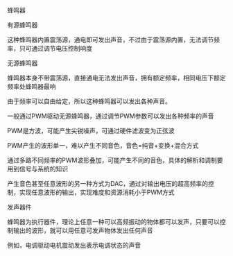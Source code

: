 蜂鸣器

有源蜂鸣器

这种蜂鸣器内置震荡源，通电即可发出声音，不过由于震荡源内置，无法调节频率，只可通过调节电压控制响度

无源蜂鸣器

蜂鸣器本身不带震荡源，直接通电无法发出声音，拥有额定频率，相同电压下额定频率处蜂鸣器最响

由于频率可以自由给定，所以这种蜂鸣器可以发出各种声音。

一般通过PWM驱动无源蜂鸣器，通过调节PWM参数可以发出各种频率的声音

PWM是方波，可能产生尖锐噪声，可通过硬件滤波变为正弦波

PWM产生的波形单一，难以产生不同音色，音色=纯音+变换+混合方式

通过多路不同频率的PWM波形叠加，可能产生不同的音色，具体的解析和调制要用到信号与系统的知识

产生音色甚至任意波形的另一种方式为DAC，通过对输出电压的超高频率的控制，实现任意波形的输出，实现难度和资源消耗小于PWM方式

发声器件

蜂鸣器为执行器件，理论上任意一种可以高频振动的物体都可以发声，只要可以控制输出的波形，就可以用任意可发声物体发出任何声音

例如，电调驱动电机震动发出表示电调状态的声音